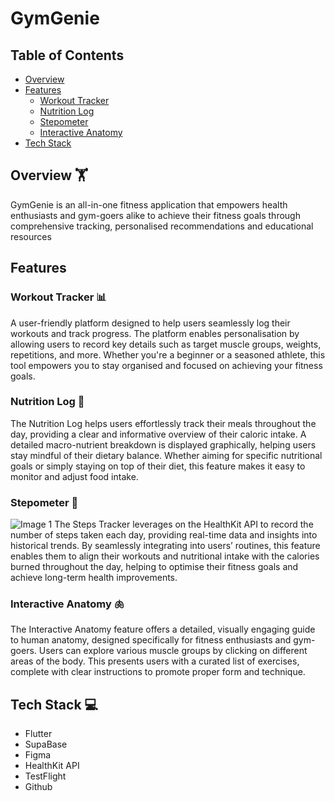 # GymGenie

## Table of Contents
- [Overview](#overview)
- [Features](#features)
  - [Workout Tracker](#workout-tracker)
  - [Nutrition Log](#nutrition-log)
  - [Stepometer](#stepometer)
  - [Interactive Anatomy](#interactive-anatomy)
- [Tech Stack](#tech-stack)

## Overview 🏋️

GymGenie is an all-in-one fitness application that empowers health enthusiasts and gym-goers alike to achieve their fitness goals through comprehensive tracking, personalised recommendations and educational resources

## Features

### **Workout Tracker** 📊
A user-friendly platform designed to help users seamlessly log their workouts and track progress. The platform enables personalisation by allowing users to record key details such as target muscle groups, weights, repetitions, and more. Whether you're a beginner or a seasoned athlete, this tool empowers you to stay organised and focused on achieving your fitness goals.

### **Nutrition Log** 🥗
The Nutrition Log helps users effortlessly track their meals throughout the day, providing a clear and informative overview of their caloric intake. A detailed macro-nutrient breakdown is displayed graphically, helping users stay mindful of their dietary balance. Whether aiming for specific nutritional goals or simply staying on top of their diet, this feature makes it easy to monitor and adjust food intake.

### **Stepometer** 👟
![Image 1](images/Stepometer.jpg)
The Steps Tracker leverages on the HealthKit API to record the number of steps taken each day, providing real-time data and insights into historical trends. By seamlessly integrating into users’ routines, this feature enables them to align their workouts and nutritional intake with the calories burned throughout the day, helping to optimise their fitness goals and achieve long-term health improvements.

### **Interactive Anatomy** 🫁
The Interactive Anatomy feature offers a detailed, visually engaging guide to human anatomy, designed specifically for fitness enthusiasts and gym-goers. Users can explore various muscle groups by clicking on different areas of the body. This presents users with a curated list of exercises, complete with clear instructions to promote proper form and technique.


## Tech Stack 💻
- Flutter
- SupaBase
- Figma
- HealthKit API
- TestFlight
- Github





